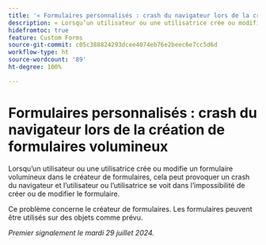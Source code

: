 ```yaml
---
title: '« Formulaires personnalisés : crash du navigateur lors de la création de formulaires volumineux »'
description: « Lorsqu’un utilisateur ou une utilisatrice crée ou modifie un formulaire volumineux dans le créateur de formulaires, cela peut provoquer un crash du navigateur, et l’utilisateur ou l’utilisatrice se voit dans l’impossibilité de créer ou de modifier le formulaire. »
hidefromtoc: true
feature: Custom Forms
source-git-commit: c05c388824293dcee4074eb76e2beec6e7cc5d6d
workflow-type: ht
source-wordcount: '89'
ht-degree: 100%

---
```



# Formulaires personnalisés : crash du navigateur lors de la création de formulaires volumineux

Lorsqu’un utilisateur ou une utilisatrice crée ou modifie un formulaire volumineux dans le créateur de formulaires, cela peut provoquer un crash du navigateur et l’utilisateur ou l’utilisatrice se voit dans l’impossibilité de créer ou de modifier le formulaire.

Ce problème concerne le créateur de formulaires. Les formulaires peuvent être utilisés sur des objets comme prévu.

_Premier signalement le mardi 29 juillet 2024._
